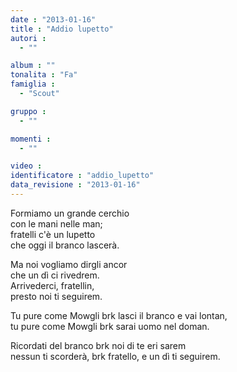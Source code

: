 ```yaml
---
date : "2013-01-16"
title : "Addio lupetto"
autori : 
  - ""

album : ""
tonalita : "Fa"
famiglia : 
  - "Scout"

gruppo : 
  - ""

momenti : 
  - ""

video : 
identificatore : "addio_lupetto"
data_revisione : "2013-01-16"
---
```

  
  
Formiamo un grande cerchio  
con le mani nelle man;  
fratelli c'è un lupetto  
che oggi il branco lascerà.  
  
  
Ma noi vogliamo dirgli ancor  
che un dì ci rivedrem.  
Arrivederci, fratellin,  
presto noi ti seguirem.  
  
  
  
Tu pure come Mowgli  brk lasci il branco e vai lontan,  
tu pure come Mowgli brk sarai uomo nel doman.  
  
  
  
Ricordati del branco brk noi di te eri sarem  
nessun ti scorderà, brk fratello, e un dì ti seguirem.  
  
